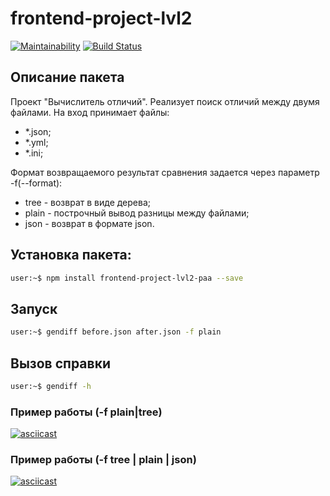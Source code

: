 # frontend-project-lvl2

[![Maintainability](https://api.codeclimate.com/v1/badges/a4920490021475b7f668/maintainability)](https://codeclimate.com/github/popkovandrey/frontend-project-lvl2/maintainability)
[![Build Status](https://travis-ci.org/popkovandrey/frontend-project-lvl2.svg?branch=master)](https://travis-ci.org/popkovandrey/frontend-project-lvl2)

## Описание пакета

Проект "Вычислитель отличий". 
Реализует поиск отличий между двумя файлами. На вход принимает файлы:
* *.json;
* *.yml;
* *.ini;

Формат возвращаемого результат сравнения задается через параметр -f(--format):
* tree - возврат в виде дерева;
* plain - построчный вывод разницы между файлами;
* json - возврат в формате json.

## Установка пакета:
```sh
user:~$ npm install frontend-project-lvl2-paa --save
```

## Запуск
```sh
user:~$ gendiff before.json after.json -f plain 
```

## Вызов справки
```sh
user:~$ gendiff -h
```

### Пример работы (-f plain|tree)
[![asciicast](https://asciinema.org/a/289149.svg)](https://asciinema.org/a/289149)

### Пример работы (-f tree | plain | json)
[![asciicast](https://asciinema.org/a/289420.svg)](https://asciinema.org/a/289420)
